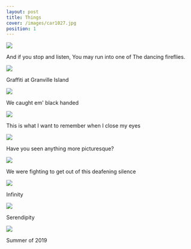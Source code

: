 ```yaml
---
layout: post
title: Things
cover: /images/car1027.jpg
position: 1
---
```



<div class="photo">
  <img src="/images/example1_1027px.jpg"/>
  <p>And if you stop and listen,
You may run into one of
The dancing fireflies.</p>
</div>

<div class="photo">
  <img src="/images/graffiti_1027px.jpg"/>
  <p>Graffiti at Granville Island</p>
</div>

<div class="photo">
  <div class="left">
    <img src="/images/blackhanded_1027px.jpg"/>
    <p>We caught em' black handed</p>
  </div>
</div>

  <div class="photo">
    <img src="/images/lit2.jpg"/>
    <p>This is what I want to remember when I close my eyes</p>
  </div>

  <div class="photo">
    <img src="/images/lit6.jpg"/>
    <p>Have you seen anything more picturesque?</p>
  </div>

  <div class="photo">
    <img src="/images/lit7.jpg"/>
    <p>We were fighting to get out of this deafening silence</p>
  </div>

  <div class="photo">
    <img src="/images/lit8.jpg"/>
    <p>Infinity</p>
  </div>

  <div class="photo">
    <img src="/images/lit9.jpg"/>
    <p>Serendipity</p>
  </div>
  
   <div class="photo">
    <img src="/images/kelowna1.jpg"/>
    <p>Summer of 2019</p>
  </div>
